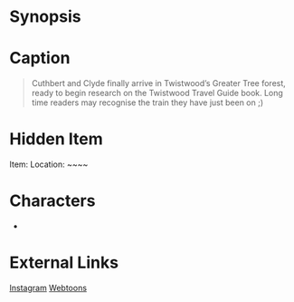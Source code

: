 # Synopsis


# Caption
> Cuthbert and Clyde finally arrive in Twistwood’s Greater Tree forest, ready to begin research on the Twistwood Travel Guide book. Long time readers may recognise the train they have just been on ;)

# Hidden Item
Item: 
Location: ~~~~

# Characters
* 

# External Links
[Instagram]()
[Webtoons](https://www.webtoons.com/en/challenge/twistwood-tales/89-cuthbert-and-clyde/viewer?title_no=344740&episode_no=95)